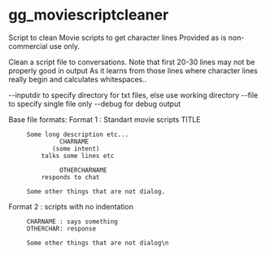 # gg_moviescriptcleaner
Script to clean Movie scripts to get character lines
Provided as is non-commercial use only.

Clean a script file to conversations.
Note that first 20-30 lines may not be properly good in output
As it learns from those lines where character lines really begin
and calculates whitespaces.. 

--inputdir  to specify directory for txt files, else use working directory
--file   to specify single file only
--debug  for debug output

Base file formats:
Format 1 :    Standart movie scripts 
                  TITLE

         Some long description etc... 
                  CHARNAME
                (some intent)
             talks some lines etc

                  OTHERCHARNAME
             responds to chat

         Some other things that are not dialog.

Format 2  :  scripts with no indentation

         CHARNAME : says something
         OTHERCHAR: response

         Some other things that are not dialog\n
